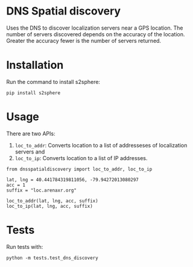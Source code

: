 # DNS Spatial discovery

Uses the DNS to discover localization servers near a GPS location. The number of servers discovered depends on the accuracy of the location. Greater the accuracy fewer is the number of servers returned.

# Installation

Run the command to install s2sphere:
```
pip install s2sphere
```

# Usage

There are two APIs: 
1. `loc_to_addr`: Converts location to a list of addresseses of localization servers and 
2. `loc_to_ip`: Converts location to a list of IP addresses.

```
from dnsspatialdiscovery import loc_to_addr, loc_to_ip

lat, lng = 40.441784319811056, -79.94272013080297
acc = 1
suffix = "loc.arenaxr.org"

loc_to_addr(lat, lng, acc, suffix)
loc_to_ip(lat, lng, acc, suffix)
```

# Tests
Run tests with:
```
python -m tests.test_dns_discovery
```